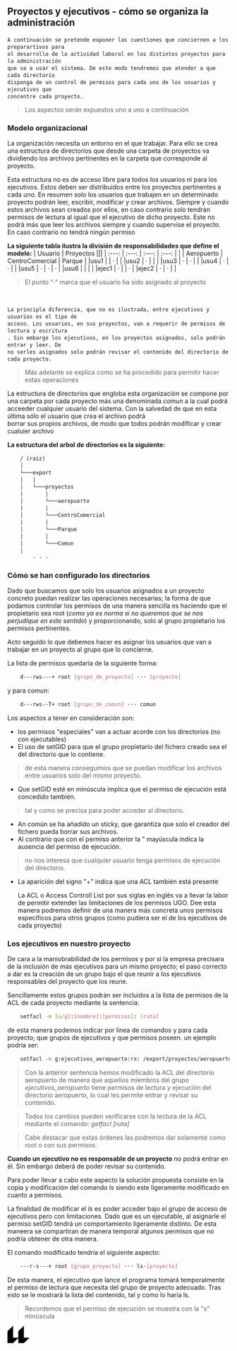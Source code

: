 ## Proyectos y ejecutivos - cómo se organiza la administración
    A continuación se pretende exponer las cuestiones que conciernen a los preparartivos para
    el desarrollo de la actividad laboral en los distintos proyectos para la administración
    que va a usar el sistema. De este modo tendremos que atender a que cada directorio 
    disponga de un control de permisos para cada uno de los usuarios y ejecutivos que 
    concentre cada proyecto.

> Los aspectos serán expuestos uno a uno a continuación

### Modelo organizacional

La organización necesita un entorno en el que trabajar. Para ello se crea una estructura de 
directorios que desde una carpeta de proyectos va dividiendo los archivos pertinentes en la 
carpeta que corresponde al proyecto.

Esta estructura no es de acceso libre para todos los usuarios ni para los ejecutivos. Estos 
deben ser distribuidos entre los proyectos pertinentes a cada uno. En resumen solo los 
usuarios que trabajen en un determinado proyecto podrán leer, escribir, modificar y crear 
archivos. Siempre y cuando estos archivos sean creados por ellos, en caso contrario solo 
tendrán permisos de lectura al igual que el ejecutivo de dicho proyecto. Este no podrá más 
que leer los archivos siempre y cuando supervise el proyecto. En caso contrario no tendrá 
ningún permiso

**La siguiente tabla ilustra la división de responsabilidades que define el modelo:**
| Usuario |          Proyectos                    |||
|   :---:  | :---:      | :---:           | :---:  |
|          | Aeropuerto | CentroComercial | Parque |
|usu1      |   | · |   |
|usu2      | · |   |   |
|usu3      | · | · |   |
|usu4      | · | · |   |
|usu5      | · | · | · |
|usu6      |   |   |   |
|ejec1     | · |   | · |
|ejec2     | · | · |   |
> El punto "*·*" marca que el usuario ha sido asignado al proyecto
<br>

    La principla diferencia, que no es ilustrada, entre ejecutivos y usuarios es el tipo de 
    acceso. Los usuarios, en sus proyectos, van a requerir de permisos de lectura y escritura
    . Sin embargo los ejecutivos, en los proyectos asignados, solo podrán entrar y leer. De 
    no serles asignados solo podrán revisar el contenido del directorio de cada proyecto.

> Más adelante se explica como se ha procedido para permitir hacer estas operaciones

La estructura de directorios que engloba esta organización se compone por una carpeta por 
cada proyecto más una denominada *comun* a la cual podrá acceeder cualquier usuario del 
sistema. Con la salvedad de que en esta última sólo el usuario que crea el archivo podrá  
borrar sus propios archivos, de modo que todos podrán modificar y crear cualuier archivo

**La estructura del arbol de directorios es la siguiente:**
```t
    / (raíz)
    │
    └───export
    │   │
    │   └───proyectos
    |       |
    │       └───aeropuerto
    |       |
    │       └───CentroComercial
    |       |
    │       └───Parque
    |       |
    │       └───Comun
    │   
        · · ·
```

### Cómo se han configurado los directorios

Dado que buscamos que solo los usuarios asignados a un proyecto concreto puedan realizar las 
operaciones necesarias; la forma de que podamos controlar los permisos de una manera sencilla 
es haciendo que el propietario sea root (*como ya es norma si no queremos que se nos 
perjudique en este sentido*) y proporcionando, solo al grupo propietario los permisos 
pertinentes.

Acto seguido lo que debemos hacer es asignar los usuarios que van a trabajar en un proyecto 
al grupo que lo concierne.

La lista de permisos quedaría de la siguiente forma:
```BASH
    d---rws---+ root [grupo_de_proyecto] ··· [proyecto]
```
y para *comun*:
```BASH
    d---rws--T+ root [grupo_de_comun] ··· comun
```

Los aspectos a tener en consideración son:
- los permisos "especiales" van a actuar acorde con los directorios (no con ejecutables)
- El uso de setGID para que el grupo propietario del fichero creado sea el del directorio que lo contiene.
> de esta manera conseguimos que se puedan modificar los archivos entre usuarios solo del 
> mismo proyecto.
- Que setGID esté en minúscula implica que el permiso de ejecución está concedido también.
> tal y como se precisa para poder acceder al directorio.
- An común se ha añadido un sticky, que garantiza que solo el creador del fichero pueda borrar sus archivos.
- Al contrario que con el permiso anterior la " mayúscula indica la ausencia del permiso de ejecución.
> no nos interesa que cualquier usuario tenga permisos de ejecución del directorio.
- La aparición del signo "+" indica que una ACL también está presente

    La ACL o Access Controll List por sus siglas en inglés va a llevar la labor de permitir
    extender las limitaciones de los permisos UGO. Dee esta manera podremos definir de 
    una manera más concreta unos permisos específicos para otros grupos (como pudiera ser el 
    de los ejecutivos de cada proyecto)

### Los ejecutivos en nuestro proyecto

De cara a la maniobrabilidad de los permisos y por si la empresa precisara de la inclusión de 
más ejecutivos para un mismo proyecto; el paso correcto a dar es la creación de un grupo bajo 
el que reunir a los ejecutivos responsables del proyecto que los reune.

Sencillamente estos grupos podrán ser incluidos a la lista de permisos de la ACL de cada 
proyecto mediante la sentencia:
```BASH
    setfacl -m [u/g]:[nombre]:[permisos]: [ruta]
```
de esta manera podemos indicar por linea de comandos y para cada proyecto; que grupos de 
ejecutivos y que permisos poseen. un ejemplo podría ser:
```BASH
    setfacl -m g:ejecutivos_aeropuerto:rx: /export/proyectos/aeropuerto
```
> Con la anterior sentencia hemos modificado la ACL del directorio aeropuerto de manera que
> aquellos miembros del grupo *ejecutivos_aeropuerto* tiene permisos de lectura y ejecución 
> del directorio aeropuerto, lo cual les permite entrar y revisar su contenido.


> Todos los cambios pueden verificarse con la lectura de la ACL mediante el comando:
> *getfacl [ruta]*

> Cabe destacar que estas órdenes las podremos dar solamente como *root* o con sus permisos.

**Cuando un ejecutivo no es responsable de un proyecto** no podrá entrar en él. Sin embargo 
deberá de poder revisar su contenido. 

Para poder llevar a cabo este aspecto la solución propuesta consiste en la copia y 
modificación del comando *ls* siendo este ligeramente modificado en cuanto a permisos.

La finalidad de modificar el *ls* es poder acceder bajo el grupo de acceso de ejecutivos pero 
con limitaciones. Dado que es un ejecutable, al asignarle el permiso setGID tendrá un 
comportamiento ligeramente distinto. De esta maneera se compartiran de manera temporal 
algunos permisos que no podría obtener de otra manera.

El comando modificado tendría el siguiente aspecto:

```BASH
    ---r-s---+ root [grupo_proyecto] ··· ls-[proyecto]
```

De esta manera, el ejecutivo que lance el programa tomará temporalmente el permiso de lectura que necesita del grupo de proyecto adecuado. Tras esto se le mostrará la lista del contenido, tal y como lo haría ls. 

> Recordemos que el permiso de ejecución se muestra con la "s" minúscula

![logo](icono-ull-negro.png)